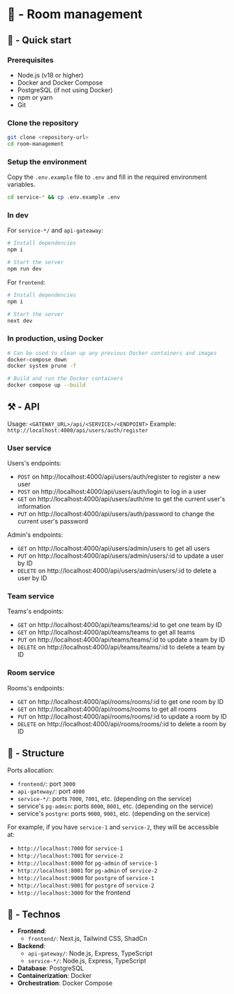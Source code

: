 # 🚪 - Room management

## 🚀 - Quick start

### Prerequisites
- Node.js (v18 or higher)
- Docker and Docker Compose
- PostgreSQL (if not using Docker)
- npm or yarn
- Git

### Clone the repository

```bash
git clone <repository-url>
cd room-management
```

### Setup the environment

Copy the `.env.example` file to `.env` and fill in the required environment variables.

```bash
cd service-* && cp .env.example .env
```

### In dev

For `service-*/` and `api-gateaway`:

```bash
# Install dependencies
npm i

# Start the server
npm run dev
```

For `frontend`:

```bash
# Install dependencies
npm i

# Start the server
next dev
```

### In production, using Docker

```bash
# Can be used to clean up any previous Docker containers and images
docker-compose down
docker system prune -f

# Build and run the Docker containers
docker compose up --build
```

## ⚒️ - API

Usage: `<GATEWAY_URL>/api/<SERVICE>/<ENDPOINT>`
Example: `http://localhost:4000/api/users/auth/register`

### User service

Users's endpoints:

- `POST` on http://localhost:4000/api/users/auth/register to register a new user
- `POST` on http://localhost:4000/api/users/auth/login to log in a user
- `GET` on http://localhost:4000/api/users/auth/me to get the current user's information
- `PUT` on http://localhost:4000/api/users/auth/password to change the current user's password

Admin's endpoints:

- `GET` on http://localhost:4000/api/users/admin/users to get all users
- `PUT` on http://localhost:4000/api/users/admin/users/:id to update a user by ID
- `DELETE` on http://localhost:4000/api/users/admin/users/:id to delete a user by ID

### Team service

Teams's endpoints:

- `GET` on http://localhost:4000/api/teams/teams/:id to get one team by ID
- `GET` on http://localhost:4000/api/teams/teams to get all teams
- `PUT` on http://localhost:4000/api/teams/teams/:id to update a team by ID
- `DELETE` on http://localhost:4000/api/teams/teams/:id to delete a team by ID

### Room service

Rooms's endpoints:

- `GET` on http://localhost:4000/api/rooms/rooms/:id to get one room by ID
- `GET` on http://localhost:4000/api/rooms/rooms to get all rooms
- `PUT` on http://localhost:4000/api/rooms/rooms/:id to update a room by ID
- `DELETE` on http://localhost:4000/api/rooms/rooms/:id to delete a room by ID

## 🧱 - Structure

Ports allocation:
- `frontend/`: port `3000`
- `api-gateway/`: port `4000`
- `service-*/`: ports `7000`, `7001`, etc. (depending on the service)
- service's `pg-admin`: ports `8000`, `8001`, etc. (depending on the service)
- service's `postgre`: ports `9000`, `9001`, etc. (depending on the service)

For example, if you have `service-1` and `service-2`, they will be accessible at:
- `http://localhost:7000` for `service-1`
- `http://localhost:7001` for `service-2`
- `http://localhost:8000` for `pg-admin` of `service-1`
- `http://localhost:8001` for `pg-admin` of `service-2`
- `http://localhost:9000` for `postgre` of `service-1`
- `http://localhost:9001` for `postgre` of `service-2`
- `http://localhost:3000` for the frontend

## 📖 - Technos

- **Frontend**:
  - `frontend/`: Next.js, Tailwind CSS, ShadCn
- **Backend**:
  - `api-gateway/`: Node.js, Express, TypeScript
  - `service-*/`: Node.js, Express, TypeScript
- **Database**: PostgreSQL
- **Containerization**: Docker
- **Orchestration**: Docker Compose